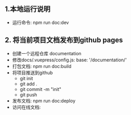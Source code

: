 ## 1.本地运行说明
- 运行命令: npm run doc:dev

## 2. 将当前项目文档发布到github pages
- 创建一个远程仓库 documentation
- 修改docs/.vuepress/config.js: base: '/documentation/'
- 打包文档: npm run doc:build
- 将项目推送到github
  - git init
  - git add .
  - git commit -m "init"
  - git push 
- 发布文档: npm run doc:deploy
- 访问在线文档: 
